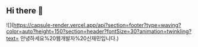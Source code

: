 ## Hi there 👋

<!--
**shinStude/shinStude** is a ✨ _special_ ✨ repository because its `README.md` (this file) appears on your GitHub profile.

Here are some ideas to get you started:

- 🔭 I’m currently working on ...
- 🌱 I’m currently learning ...
- 👯 I’m looking to collaborate on ...
- 🤔 I’m looking for help with ...
- 💬 Ask me about ...
- 📫 How to reach me: ...
- 😄 Pronouns: ...
- ⚡ Fun fact: ...
-->
![](https://capsule-render.vercel.app/api?section=footer?type=waving?color=auto?height=150?section=header?fontSize=30?animation=twinkling?text= 안녕하세요%20웹개발자%20신재민입니다.)
